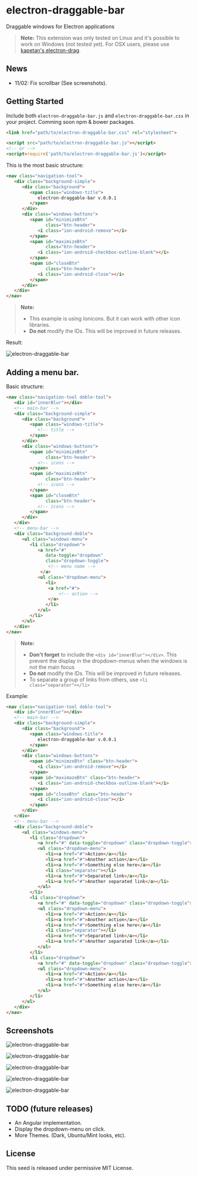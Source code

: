 # electron-draggable-bar
Draggable windows for Electron applications

> **Note:** This extension was only tested on Linux and it's possible to work on Windows (not tested yet).
            For OSX users, please use [kapetan's electron-drag](https://github.com/kapetan/electron-drag).

## News

- 11/02: Fix scrollbar (See screenshots).


## Getting Started
Include both `electron-draggable-bar.js` and `electron-draggable-bar.css` in your project.
Comming soon npm & bower packages.

```html
<link href="path/to/electron-draggable-bar.css" rel="stylesheet">

<script src="path/to/electron-draggable-bar.js"></script>
<!-- or -->
<script>require('path/to/electron-draggable-bar.js')</script>
```

This is the most basic structure:

```html
<nav class="navigation-tool">
   <div class="background-simple">
      <div class="background">
         <span class="windows-title">
         	electron-draggable-bar v.0.0.1
         </span>
      </div>
      <div class="windows-buttons">
         <span id="minimizeBtn"
               class="btn-header">
            <i class="ion-android-remove"></i>
         </span>
         <span id="maximizeBtn"
               class="btn-header">
            <i class="ion-android-checkbox-outline-blank"></i>
         </span>
         <span id="closeBtn"
               class="btn-header">
            <i class="ion-android-close"></i>
         </span>
      </div>
   </div>
</nav>
```
> **Note:** 
> - This example is using Ionicons. But it can work with other icon libraries.
> - **Do not** modify the IDs. This will be improved in future releases.


Result:

![electron-draggable-bar](/image/screen4.jpg)

## Adding a menu bar.

Basic structure:

```html
<nav class="navigation-tool doble-tool">
   <div id="innerBlur"></div>
   <!-- main-bar -->
   <div class="background-simple">
      <div class="background">
         <span class="windows-title">
         	<!-- title -->
         </span>
      </div>
      <div class="windows-buttons">
         <span id="minimizeBtn"
               class="btn-header">
            <!-- icons -->
         </span>
         <span id="maximizeBtn"
               class="btn-header">
            <!-- icons -->
         </span>
         <span id="closeBtn"
               class="btn-header">
            <!-- icons -->
         </span>
      </div>
   </div>
   <!-- menu-bar -->
   <div class="background-doble">
      <ul class="windows-menu">
         <li class="dropdown">
            <a href="#"
               data-toggle="dropdown"
               class="dropdown-toggle">
            	<!-- menu name -->
             </a>
            <ul class="dropdown-menu">
               <li>
               	<a href="#">
               		<!-- action -->
               	</a>
               </li>
            </ul>
         </li>
      </ul>
   </div>
</nav>
```
> **Note:** 
> - **Don't forget** to include the `<div id="innerBlur"></div>`. This prevent the display in the dropdown-menus when the windows is not the main focus
> - **Do not** modify the IDs. This will be improved in future releases.
> - To separate a group of links from others, use `<li class="separator"></li>`


Example:

```html
<nav class="navigation-tool doble-tool">
   <div id="innerBlur"></div>
   <!-- main-bar -->
   <div class="background-simple">
      <div class="background">
         <span class="windows-title">
         	electron-draggable-bar v.0.0.1
         </span>
      </div>
      <div class="windows-buttons">
         <span id="minimzeBtn" class="btn-header">
            <i class="ion-android-remove"></i>
         </span>
         <span id="maximazeBtn" class="btn-header">
            <i class="ion-android-checkbox-outline-blank"></i>
         </span>
         <span id="closeBtn" class="btn-header">
            <i class="ion-android-close"></i>
         </span>
      </div>
   </div>
   <!-- menu-bar -->
   <div class="background-doble">
      <ul class="windows-menu">
         <li class="dropdown">
            <a href="#" data-toggle="dropdown" class="dropdown-toggle">First Menu</a>
            <ul class="dropdown-menu">
               <li><a href="#">Action</a></li>
               <li><a href="#">Another action</a></li>
               <li><a href="#">Something else here</a></li>
               <li class="separator"></li>
               <li><a href="#">Separated link</a></li>
               <li><a href="#">Another separated link</a></li>
            </ul>
         </li>
         <li class="dropdown">
            <a href="#" data-toggle="dropdown" class="dropdown-toggle">Second Menu</a>
            <ul class="dropdown-menu">
               <li><a href="#">Action</a></li>
               <li><a href="#">Another action</a></li>
               <li><a href="#">Something else here</a></li>
               <li class="separator"></li>
               <li><a href="#">Separated link</a></li>
               <li><a href="#">Another separated link</a></li>
            </ul>
         </li>
         <li class="dropdown">
            <a href="#" data-toggle="dropdown" class="dropdown-toggle">Menu</a>
            <ul class="dropdown-menu">
               <li><a href="#">Action</a></li>
               <li><a href="#">Another action</a></li>
               <li><a href="#">Something else here</a></li>
            </ul>
         </li>
      </ul>
   </div>
</nav>
```

## Screenshots

![electron-draggable-bar](/image/screen.jpg)

![electron-draggable-bar](/image/screen2.jpg)

![electron-draggable-bar](/image/screen3.jpg)

![electron-draggable-bar](/image/screen5.jpg)

![electron-draggable-bar](/image/screen6.jpg)

## TODO (future releases)

- An Angular implementation.
- Display the dropdown-menu on click.
- More Themes. (Dark, Ubuntu/Mint looks, etc).

## License
This seed is released under permissive MIT License.